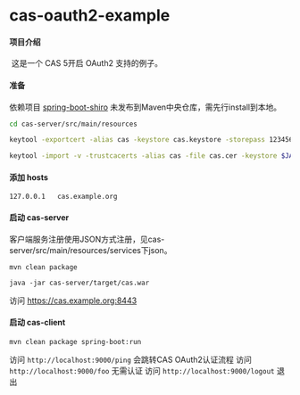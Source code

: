 # cas-oauth2-example

#### 项目介绍

​	这是一个 CAS 5开启 OAuth2 支持的例子。

#### 准备
依赖项目 [spring-boot-shiro](https://github.com/johntostring/spring-boot-shiro) 未发布到Maven中央仓库，需先行install到本地。
```bash
cd cas-server/src/main/resources

keytool -exportcert -alias cas -keystore cas.keystore -storepass 123456 -rfc -file ./cas.cer

keytool -import -v -trustcacerts -alias cas -file cas.cer -keystore $JAVA_HOME/jre/lib/security/cacerts -keypass 123456 -storepass changeit
```

#### 添加 hosts
```
127.0.0.1	cas.example.org
```

#### 启动 cas-server

客户端服务注册使用JSON方式注册，见cas-server/src/main/resources/services下json。

`mvn clean package`

`java -jar cas-server/target/cas.war`

访问 https://cas.example.org:8443

#### 启动 cas-client

`mvn clean package spring-boot:run`

访问 `http://localhost:9000/ping` 会跳转CAS OAuth2认证流程
访问 `http://localhost:9000/foo` 无需认证
访问 `http://localhost:9000/logout` 退出

